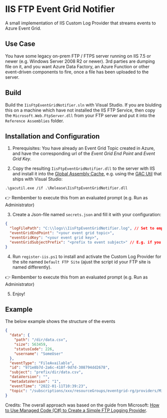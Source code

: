 # IIS FTP Event Grid Notifier

A small implementation of IIS Custom Log Provider that streams events to Azure Event Grid.

## Use Case

You have some legacy on-prem FTP / FTPS server running on IIS 7.5 or newer (e.g. Windows Server 2008 R2 or newer). 3rd parties are dumping file on it, and you want Azure Data Factory, an Azure Function or other event-driven components to fire, once a file has been uploaded to the server.

## Build

Build the `IisFtpEventGridNotifier.sln` with Visual Studio. If you are biulding this on a machine which have not installed the IIS FTP Service, then copy the `Microsoft.Web.FtpServer.dll` from your FTP server and put it into the `Reference Assemblies` folder.

## Installation and Configuration

1. Prerequisites: You have already an Event Grid Topic created in Azure, and have the corresponding url of the *Event Grid End Point* and *Event Grid Key*.

2. Copy the resulting `IisFtpEventGridNotifier.dll` to the server with IIS and install it into the [Global Assembly Cache](https://docs.microsoft.com/en-us/dotnet/framework/app-domains/gac), e.g. using the [GAC Util](https://docs.microsoft.com/en-us/dotnet/framework/tools/gacutil-exe-gac-tool) that ships with Visual Studio:

``.\gacutil.exe /if .\Release\IisFtpEventGridNotifier.dll``

:point_right: Rembember to execute this from an evaluated prompt (e.g. Run as Administrator)

3. Create a Json-file named `secrets.json` and fill it with your configuration:

```json
{
  "logFilePath": "C:\\logs\\IisFtpEventGridNotifier.log", // Set to empty to disable logging
  "eventGridEndPoint": "<your event grid topic>",
  "eventGridKey": "<your event grid key>",
  "eventGridSubjectPrefix": "<prefix to event subject>" // E.g. if you have multiple servers, you can use this to distinguish them
}
```

4. Run `register-iis.ps1` to install and activate the Custom Log Provider for the site named `Default FTP Site` (ajust the script id your FTP site is named differently).

:point_right: Rembember to execute this from an evaluated prompt (e.g. Run as Administrator)

5. Enjoy!

## Example

The below example shows the structure of the events 

```json
{
  "data": {
    "path": "/dir/data.csv",
    "size": 563459,
    "statusCode": 226,
    "username": "SomeUser"
  },
  "eventType": "FileAvailable",
  "id": "971e8b7d-2a6c-418f-9d7d-308794dd2678",
  "subject": "prefix/dir/data.csv",
  "dataVersion": "",
  "metadataVersion": "1",
  "eventTime": "2022-01-11T10:39:23",
  "topic": "/subscriptions/xxx/resourceGroups/eventgrid-rg/providers/Microsoft.EventGrid/topics/event-grid-topic"
}
```

Credits: The overall approach was based on the guide from Microsoft: [How to Use Managed Code (C#) to Create a Simple FTP Logging Provider](https://docs.microsoft.com/en-us/iis/develop/developing-for-ftp/how-to-use-managed-code-c-to-create-a-simple-ftp-logging-provider).

